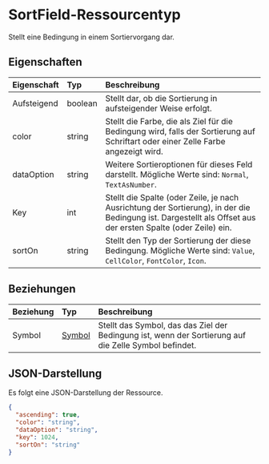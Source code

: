 # <a name="sortfield-resource-type"></a>SortField-Ressourcentyp

Stellt eine Bedingung in einem Sortiervorgang dar.

## <a name="properties"></a>Eigenschaften
| Eigenschaft     | Typ   |Beschreibung|
|:---------------|:--------|:----------|
|Aufsteigend|boolean|Stellt dar, ob die Sortierung in aufsteigender Weise erfolgt.|
|color|string|Stellt die Farbe, die als Ziel für die Bedingung wird, falls der Sortierung auf Schriftart oder einer Zelle Farbe angezeigt wird.|
|dataOption|string|Weitere Sortieroptionen für dieses Feld darstellt. Mögliche Werte sind: `Normal`, `TextAsNumber`.|
|Key|int|Stellt die Spalte (oder Zeile, je nach Ausrichtung der Sortierung), in der die Bedingung ist. Dargestellt als Offset aus der ersten Spalte (oder Zeile) ein.|
|sortOn|string|Stellt den Typ der Sortierung der diese Bedingung. Mögliche Werte sind: `Value`, `CellColor`, `FontColor`, `Icon`.|

## <a name="relationships"></a>Beziehungen
| Beziehung | Typ   |Beschreibung|
|:---------------|:--------|:----------|
|Symbol|[Symbol](icon.md)|Stellt das Symbol, das das Ziel der Bedingung ist, wenn der Sortierung auf die Zelle Symbol befindet.|

## <a name="json-representation"></a>JSON-Darstellung

Es folgt eine JSON-Darstellung der Ressource.

<!-- {
  "blockType": "resource",
  "optionalProperties": [

  ],
  "@odata.type": "microsoft.graph.sortField"
}-->

```json
{
  "ascending": true,
  "color": "string",
  "dataOption": "string",
  "key": 1024,
  "sortOn": "string"
}

```

<!-- uuid: 8fcb5dbc-d5aa-4681-8e31-b001d5168d79
2015-10-25 14:57:30 UTC -->
<!-- {
  "type": "#page.annotation",
  "description": "SortField resource",
  "keywords": "",
  "section": "documentation",
  "tocPath": ""
}-->